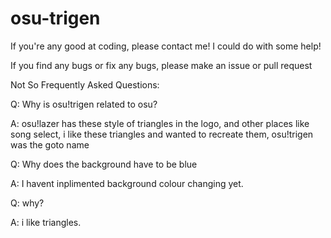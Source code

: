 # osu-trigen



If you're any good at coding, please contact me! I could do with some help!

If you find any bugs or fix any bugs, please make an issue or pull request




Not So Frequently Asked Questions:

Q: Why is osu!trigen related to osu?

A: osu!lazer has these style of triangles in the logo, and other places like song select, i like these triangles and wanted to recreate them, osu!trigen was the goto name


Q: Why does the background have to be blue

A: I havent inplimented background colour changing yet.


Q: why?

A: i like triangles.
